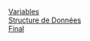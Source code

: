 [Variables](VARIABLES.md)  
[Structure de Données](https://twitter.github.io/scala_school/collections.html)  
[Final](FINAL.md)  
